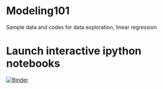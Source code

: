 # Modeling101
Sample data and codes for data exploration, linear regression

# Launch interactive ipython notebooks
[![Binder](https://mybinder.org/badge_logo.svg)](https://mybinder.org/v2/gh/sri-spirited/Modeling101/master)
